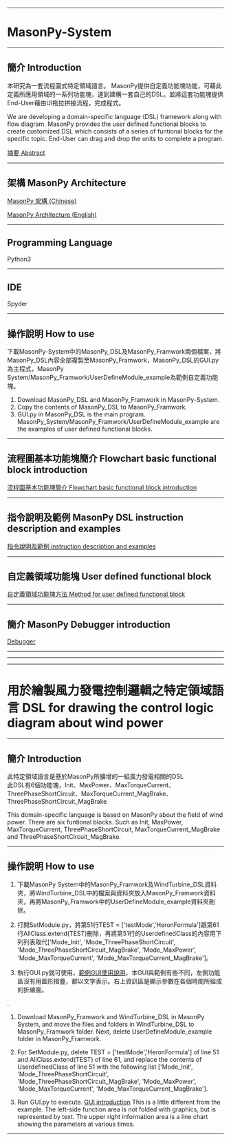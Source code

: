 ***
# MasonPy-System
***
## 簡介 Introduction 
本研究為一套流程圖式特定領域語言。
MasonPy提供自定義功能塊功能，可藉此定義所應用領域的一系列功能塊，達到建構一套自己的DSL。並將這套功能塊提供End-User藉由UI拖拉拼接流程，完成程式。

We are developing a domain-specific language (DSL)  framework along with flow diagram.
MasonPy provides the user defined functional blocks to create customized DSL which consists of a series of funtional blocks for the specific topic. End-User can drag and drop the units to complete a program.


[摘要 Abstract](https://github.com/ncu-psl/MasonPy-System/wiki)

***
## 架構 MasonPy Architecture
[MasonPy 架構 (Chinese)](https://github.com/ncu-psl/MasonPy-System/wiki/MasonPy-%E6%9E%B6%E6%A7%8B)

[MasonPy Architecture (English)](https://github.com/ncu-psl/MasonPy-System/wiki/MasonPy-Structure)
***
## Programming Language
Python3
***
## IDE
Spyder
***
## 操作說明 How to use
下載MasonPy-System中的MasonPy_DSL及MasonPy_Framwork兩個檔案，將MasonPy_DSL內容全部複製至MasonPy_Framwork，MasonPy_DSL的GUI.py為主程式，MasonPy System/MasonPy_Framwork/UserDefineModule_example為範例自定義功能塊。

1. Download MasonPy_DSL and MasonPy_Framwork in MasonPy-System.
2. Copy the contents of MasonPy_DSL to MasonPy_Framwork.
3. GUI.py in MasonPy_DSL is the main program. MasonPy_System/MasonPy_Framwork/UserDefineModule_example are the examples of user defined functional blocks.
***
## 流程圖基本功能塊簡介 Flowchart basic functional block introduction
[流程圖基本功能塊簡介 Flowchart basic functional block introduction](https://github.com/ncu-psl/MasonPy-System/wiki/%E6%B5%81%E7%A8%8B%E5%9C%96DSL-%E5%8A%9F%E8%83%BD%E5%A1%8A-%E7%B0%A1%E4%BB%8B)
***
## 指令說明及範例 MasonPy DSL instruction description and examples
[指令說明及範例 instruction description and examples](https://github.com/ncu-psl/MasonPy-System/wiki/MasonPy-DSL-%E6%8C%87%E4%BB%A4%E8%AA%AA%E6%98%8E%E5%8F%8A%E7%AF%84%E4%BE%8B)
***
## 自定義領域功能塊 User defined functional block
[自定義領域功能塊方法 Method for user defined functional block](https://github.com/ncu-psl/MasonPy-System/wiki/%E5%8A%9F%E8%83%BD%E5%A1%8A-%E8%87%AA%E5%AE%9A%E7%BE%A9)
***
## 簡介 MasonPy Debugger introduction
[Debugger](https://github.com/ncu-psl/MasonPy-System/wiki/Debugger-%E7%B0%A1%E4%BB%8B)
***
***
***
# 用於繪製風力發電控制邏輯之特定領域語言 DSL for drawing the control logic diagram about wind power
***
## 簡介 Introduction
此特定領域語言是基於MasonPy所擴增的一組風力發電相關的DSL  
此DSL有6個功能塊，Init、MaxPower、MaxTorqueCurrent、ThreePhaseShortCircuit、MaxTorqueCurrent_MagBrake、ThreePhaseShortCircuit_MagBrake 

This domain-specific language is based on MasonPy about the field of wind power.
There are six funtional blocks. Such as Init, MaxPower, MaxTorqueCurrent, ThreePhaseShortCircuit, MaxTorqueCurrent_MagBrake and ThreePhaseShortCircuit_MagBrake.

***
## 操作說明 How to use
1. 下載MasonPy System中的MasonPy_Framwork及WindTurbine_DSL資料夾，將WindTurbine_DSL中的檔案與資料夾放入MasonPy_Framwork資料夾，再將MasonPy_Framwork中的UserDefineModule_example資料夾刪除。

2. 打開SetModule.py，將第51行TEST = ['testMode','HeronFormula']跟第61行AllClass.extend(TEST)刪除，再將第51行的UserdefinedClass的內容用下列列表取代['Mode_Init', 'Mode_ThreePhaseShortCircuit', 'Mode_ThreePhaseShortCircuit_MagBrake', 'Mode_MaxPower', 'Mode_MaxTorqueCurrent', 'Mode_MaxTorqueCurrent_MagBrake']。  

3. 執行GUI.py就可使用，[範例GUI使用說明](https://github.com/ncu-psl/MasonPy-System/wiki/%E9%99%84%E5%B8%B6GUI%E4%B9%8B%E4%BB%8B%E7%B4%B9)，本GUI與範例有些不同，左側功能區沒有用圖形摺疊，都以文字表示。右上資訊區是顯示參數在各個時間所組成的折線圖。

.
1. Download MasonPy_Framwork and WindTurbine_DSL in MasonPy System, and move the files and folders in  WindTurbine_DSL to MasonPy_Framwork folder. Next, delete UserDefineModule_example folder in MasonPy_Framwork.

2. For SetModule.py, delete TEST = ['testMode','HeronFormula'] of line 51 and AllClass.extend(TEST) of line 61, and replace the contents of UserdefinedClass of line 51 with the following list ['Mode_Init', 'Mode_ThreePhaseShortCircuit', 'Mode_ThreePhaseShortCircuit_MagBrake', 'Mode_MaxPower', 'Mode_MaxTorqueCurrent', 'Mode_MaxTorqueCurrent_MagBrake'].

3. Run GUI.py to execute. [GUI introduction](https://github.com/ncu-psl/MasonPy-System/wiki/%E9%99%84%E5%B8%B6GUI%E4%B9%8B%E4%BB%8B%E7%B4%B9)
This is a little different from the example. The left-side function area is not folded with graphics, but is represented by text. The upper right information area is a line chart showing the parameters at various times.
***

